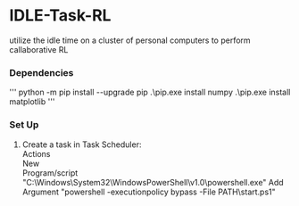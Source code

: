 # IDLE-Task-RL
utilize the idle time on a cluster of personal computers to perform callaborative RL

### Dependencies ###  
'''
python -m pip install --upgrade pip
.\pip.exe install numpy
.\pip.exe install matplotlib
'''

### Set Up ###  
1. Create a task in Task Scheduler:  
    Actions  
        New  
            Program/script "C:\Windows\System32\WindowsPowerShell\v1.0\powershell.exe"
            Add Argument "powershell -executionpolicy bypass -File PATH\start.ps1"
